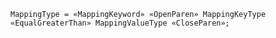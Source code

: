 <!-- This file is generated automatically by infrastructure scripts. Please don't edit by hand. -->

<!-- markdownlint-disable first-line-h1 -->

```{ .ebnf .slang-ebnf #MappingType }
MappingType = «MappingKeyword» «OpenParen» MappingKeyType «EqualGreaterThan» MappingValueType «CloseParen»;
```
